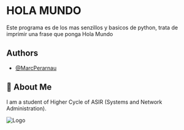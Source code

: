 
# HOLA MUNDO
Este programa es de los mas senzillos y basicos de python, trata de imprimir una frase que ponga Hola Mundo


## Authors

- [@MarcPerarnau](https://github.com/MarcPerarnau)


## 🚀 About Me
I am a student of Higher Cycle of ASIR (Systems and Network Administration).


![Logo](https://github.com/MarcPerarnau/PYTHON/assets/151735878/b7014a4f-f0b0-4ad8-8733-82ee10e4076e)


